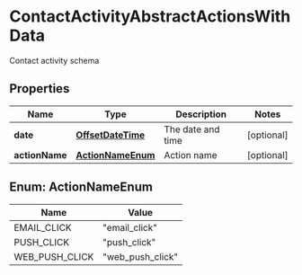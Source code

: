 

# ContactActivityAbstractActionsWithData

Contact activity schema
## Properties

Name | Type | Description | Notes
------------ | ------------- | ------------- | -------------
**date** | [**OffsetDateTime**](OffsetDateTime.md) | The date and time |  [optional]
**actionName** | [**ActionNameEnum**](#ActionNameEnum) | Action name |  [optional]



## Enum: ActionNameEnum

Name | Value
---- | -----
EMAIL_CLICK | &quot;email_click&quot;
PUSH_CLICK | &quot;push_click&quot;
WEB_PUSH_CLICK | &quot;web_push_click&quot;



